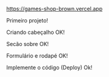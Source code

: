 https://games-shop-brown.vercel.app

Primeiro projeto!

Criando cabeçalho OK!

Secão sobre OK!

Formulário e rodapé OK!

Implemente o código (Deploy) Ok!
